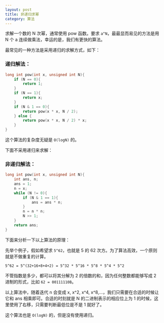 ```yaml
---
layout: post
title: 非递归求幂
category: 算法
---
```


求解一个数的 N 次幂，通常使用 pow 函数。要求 `a^N`，最最显而易见的方法是用 N 个 a 连续做乘法，幸运的是，我们有更快的算法。

最常见的一种方法是采用递归的求解方式，如下：

### 递归解法：

```c
long int pow(int x, unsigned int N){
    if (N == 0){
        return 1;
    }
    if (N == 1){
        return x;
    }
    if (N & 1 == 0){
        return pow(x * x, N / 2);
    } else {
        return pow(x * x, N / 2) * x;
    }
}
```

这个算法的复杂度无疑是 `O(logN)` 的。

下面不采用递归来求解：

### 非递归解法：

```c
long int pow(int x, unsigned int N){
    int ans, n;
    ans = 1;
    n = x;
    while (N != 0){
        if (N & 1 == 1){
            ans = ans * n;
        }
        n = n * n;
        N >> 1;
    }
    return ans;
}
```

下面来分析一下以上算法的原理：


先举个例子，假如希望求 `5^62`，也就是 5 的 62 次方。为了算法高效，一个原则就是不做重复的计算。

```
5^62 = 5^(32+16+8+4+2) = 5^32 * 5^16 * 5^8 * 5^4 * 5^2
```

不管指数是多少，都可以将其分解为 2 的倍数的和，因为任何整数都能够写成 2 进制的形式，比如 `62 = 00111110B`。

以上算法中，随着迭代 n 会变成 x, x^2, x^4, x^8,...，我们只需要在合适的时候让它和 ans 相乘即可。合适的时刻就是 N 的二进制表示的相应位上为 1 的时候，这里使用了右移，只需要判断最低位是不是 1 就好了。

这个算法也是 `O(logN)` 的，但是没有使用递归。

